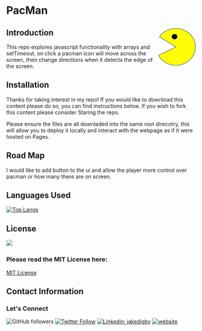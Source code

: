 # PacMan
<img src="./img/PacMan3.png" width='100' align='right'> </img>
-------------

## Introduction

This repo explores javascript functionality with arrays and setTimeout, on click a pacman icon will move across the screen, then change directions when it detects the edge of the screen.

## Installation

Thanks for taking interest in my repo! If you would like to download this content please do so, you can find instructions below. If you wish to fork this content please consider Staring the repo.

Please ensure the files are all downladed into the same root direcotry, this will allow you to deploy it locally and interact with the webpage as if it were hosted on Pages.

## Road Map

I would like to add button to the ui and allow the player more control over pacman or how many there are on screen.

## Languages Used

[![Top Langs](https://github-readme-stats.vercel.app/api/top-langs/?username=digby-j&exclude_repo=digby-j,digby-j.github.io,Shopping-Cart,eyes&layout=compact)](https://github.com/digby-j/PacMan/github-readme-stats)

## License
![](https://img.shields.io/github/license/digby-j/PacMan)

### Please read the MIT License here:
<a href src="https://github.com/digby-j/PacMan/blob/main/LICENSE">MIT License</a>

## Contact Information
### Let's Connect

![GitHub followers](https://img.shields.io/github/followers/digby-j?label=Follow&style=social)
[![Twitter Follow](https://img.shields.io/twitter/follow/JakeDigby?label=Follow)](https://twitter.com/intent/follow?screen_name=JakeDigby)
[![Linkedin: jakedigby](https://img.shields.io/badge/-jakedigby-blue?style=flat-square&logo=Linkedin&logoColor=white&link=https://www.linkedin.com/in/akedigby/)](https://www.linkedin.com/in/jakedigby/)
[![website](https://img.shields.io/badge/jakedigby-46a2f1.svg?&style=flat-square&logo=firefox&logoColor=white&link=https://jakedigby.com/)](https://jakedigby.com/)